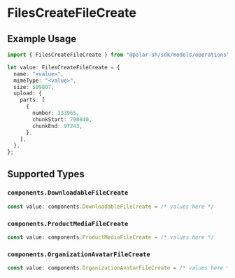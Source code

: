 # FilesCreateFileCreate

## Example Usage

```typescript
import { FilesCreateFileCreate } from "@polar-sh/sdk/models/operations";

let value: FilesCreateFileCreate = {
  name: "<value>",
  mimeType: "<value>",
  size: 509807,
  upload: {
    parts: [
      {
        number: 333965,
        chunkStart: 790840,
        chunkEnd: 97243,
      },
    ],
  },
};
```

## Supported Types

### `components.DownloadableFileCreate`

```typescript
const value: components.DownloadableFileCreate = /* values here */
```

### `components.ProductMediaFileCreate`

```typescript
const value: components.ProductMediaFileCreate = /* values here */
```

### `components.OrganizationAvatarFileCreate`

```typescript
const value: components.OrganizationAvatarFileCreate = /* values here */
```

